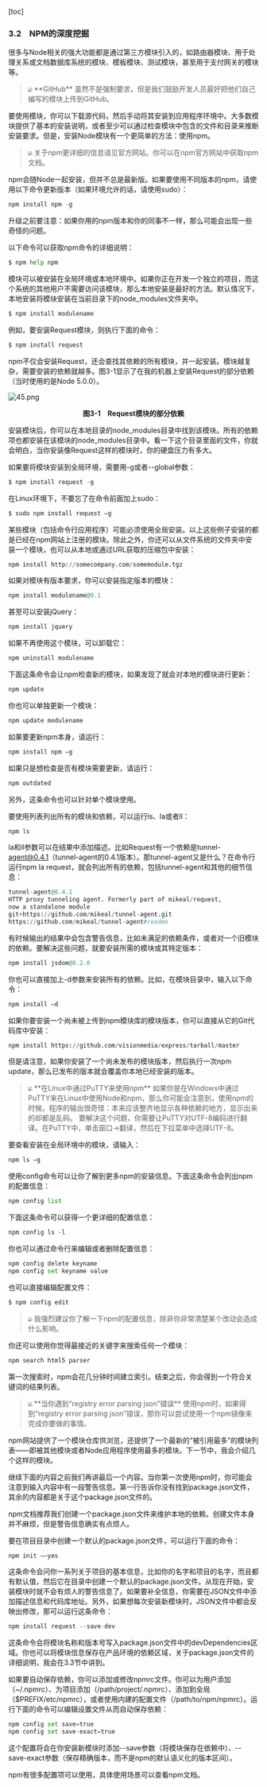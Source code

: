 [toc]

### 3.2　NPM的深度挖掘

很多与Node相关的强大功能都是通过第三方模块引入的，如路由器模块、用于处理关系或文档数据库系统的模块、模板模块、测试模块，甚至用于支付网关的模块等。

> <img class="my_markdown" src="../images/43.png" style="zoom:50%;" />
> **GitHub**
> 虽然不是强制要求，但是我们鼓励开发人员最好把他们自己编写的模块上传到GitHub。

要使用模块，你可以下载源代码，然后手动将其安装到应用程序环境中。大多数模块提供了基本的安装说明，或者至少可以通过检查模块中包含的文件和目录来推断安装要求。但是，安装Node模块有一个更简单的方法：使用npm。

> <img class="my_markdown" src="../images/44.png" style="zoom:50%;" />
> 关于npm更详细的信息请见官方网站。你可以在npm官方网站中获取npm文档。

npm会随Node一起安装，但并不总是最新版。如果要使用不同版本的npm，请使用以下命令更新版本（如果环境允许的话，请使用sudo）：

```python
npm install npm -g
```

升级之前要注意：如果你用的npm版本和你的同事不一样，那么可能会出现一些奇怪的问题。

以下命令可以获取npm命令的详细说明：

```python
$ npm help npm
```

模块可以被安装在全局环境或本地环境中。如果你正在开发一个独立的项目，而这个系统的其他用户不需要访问该模块，那么本地安装是最好的方法。默认情况下，本地安装将模块安装在当前目录下的node_modules文件夹中。

```python
$ npm install modulename
```

例如，要安装Request模块，则执行下面的命令：

```python
$ npm install request
```

npm不仅会安装Request，还会查找其依赖的所有模块，并一起安装。模块越复杂，需要安装的依赖就越多。图3-1显示了在我的机器上安装Request的部分依赖（当时使用的是Node 5.0.0）。

![45.png](../images/45.png)
<center class="my_markdown"><b class="my_markdown">图3-1　Request模块的部分依赖</b></center>

安装模块后，你可以在本地目录的node_modules目录中找到该模块。所有的依赖项也都安装在该模块的node_modules目录中。看一下这个目录里面的文件，你就会明白，当你安装像Request这样的模块时，你的硬盘压力有多大。

如果要将模块安装到全局环境，需要用-g或者--global参数：

```python
$ npm install request -g
```

在Linux环境下，不要忘了在命令前面加上sudo：

```python
$ sudo npm install request –g
```

某些模块（包括命令行应用程序）可能必须使用全局安装。以上这些例子安装的都是已经在npm网站上注册的模块。除此之外，你还可以从文件系统的文件夹中安装一个模块，也可以从本地或通过URL获取的压缩包中安装：

```python
npm install http://somecompany.com/somemodule.tgz
```

如果对模块有版本要求，你可以安装指定版本的模块：

```python
npm install modulename@0.1 
```

甚至可以安装jQuery：

```python
npm install jquery
```

如果不再使用这个模块，可以卸载它：

```python
npm uninstall modulename
```

下面这条命令会让npm检查新的模块，如果发现了就会对本地的模块进行更新：

```python
npm update
```

你也可以单独更新一个模块：

```python
npm update modulename 
```

如果要更新npm本身，请运行：

```python
npm install npm –g
```

如果只是想检查是否有模块需要更新，请运行：

```python
npm outdated
```

另外，这条命令也可以针对单个模块使用。

要使用列表列出所有的模块和依赖，可以运行ls、la或者ll：

```python
npm ls
```

la和ll参数可以在结果中添加描述。比如Request有一个依赖是tunnel- agent@0.4.1（tunnel-agent的0.4.1版本）。那tunnel-agent又是什么？在命令行运行npm la request，就会列出所有的依赖，包括tunnel-agent和其他的细节信息：

```python
tunnel-agent@0.4.1
HTTP proxy tunneling agent. Formerly part of mikeal/request,
now a standalone module
git+https://github.com/mikeal/tunnel-agent.git
https://github.com/mikeal/tunnel-agent#readme
```

有时候输出的结果中会包含警告信息，比如未满足的依赖条件，或者对一个旧模块的依赖。要解决这些问题，就要安装所需的模块或其特定版本：

```python
npm install jsdom@0.2.0
```

你也可以直接加上-d参数来安装所有的依赖。比如，在模块目录中，输入以下命令：

```python
npm install –d
```

如果你要安装一个尚未被上传到npm模块库的模块版本，你可以直接从它的Git代码库中安装：

```python
npm install https://github.com/visionmedia/express/tarball/master
```

但是请注意，如果你安装了一个尚未发布的模块版本，然后执行一次npm update，那么已发布的版本就会覆盖你本地已经安装的版本。

> <img class="my_markdown" src="../images/46.png" style="zoom:50%;" />
> **在Linux中通过PuTTY来使用npm**
> 如果你是在Windows中通过PuTTY来在Linux中使用Node和npm，那么你可能会注意到，使用npm的时候，程序的输出很奇怪：本来应该整齐地显示各种依赖的地方，显示出来的却都是乱码。
> 要解决这个问题，你需要让PuTTY对UTF-8编码进行翻译。在PuTTY中，单击窗口→翻译，然后在下拉菜单中选择UTF-8。

要查看安装在全局环境中的模块，请输入：

```python
npm ls –g
```

使用config命令可以让你了解到更多npm的安装信息。下面这条命令会列出npm的配置信息：

```python
npm config list
```

下面这条命令可以获得一个更详细的配置信息：

```python
npm config ls -l
```

你也可以通过命令行来编辑或者删除配置信息：

```python
npm config delete keyname 
npm config set keyname value 
```

也可以直接编辑配置文件：

```python
$ npm config edit
```

> <img class="my_markdown" src="../images/47.png" style="zoom:50%;" />
> 我强烈建议你了解一下npm的配置信息，除非你非常清楚某个改动会造成什么影响。

你还可以使用你觉得最接近的关键字来搜索任何一个模块：

```python
npm search html5 parser
```

第一次搜索时，npm会花几分钟时间建立索引。结束之后，你会得到一个符合关键词的结果列表。

> <img class="my_markdown" src="../images/48.png" style="zoom:50%;" />
> **当你遇到“registry error parsing json”错误**
> 使用npm时，如果得到“registry error parsing json”错误，那你可以尝试使用一个npm镜像来完成你要做的事情。

npm网站提供了一个模块仓库供浏览，还提供了一个最新的“被引用最多”的模块列表——即被其他模块或者Node应用程序使用最多的模块。下一节中，我会介绍几个这样的模块。

继续下面的内容之前我们再讲最后一个内容。当你第一次使用npm时，你可能会注意到输入内容中有一段警告信息。第一行告诉你没有找到package.json文件，其余的内容都是关于这个package.json文件的。

npm文档推荐我们创建一个package.json文件来维护本地的依赖。创建文件本身并不麻烦，但是警告信息确实有点烦人。

要在项目目录中创建一个默认的package.json文件，可以运行下面的命令：

```python
npm init ––yes
```

这条命令会问你一系列关于项目的基本信息，比如你的名字和项目的名字，而且都有默认值，然后它在目录中创建一个默认的package.json文件。从现在开始，安装模块时就不会有烦人的警告信息了。如果要补全信息，你需要在JSON文件中添加描述信息和代码库地址。另外，如果想每次安装新模块时，JSON文件中都会反映出修改，那可以运行这条命令：

```python
npm install request --save-dev
```

这条命令会将模块名称和版本号写入package.json文件中的devDependencies区域。你也可以将模块信息保存在产品环境的依赖区域，关于package.json文件的详细说明，我会在3.3节中讲到。

如果要自动保存依赖，你可以添加或修改npmrc文件。你可以为用户添加（~/.npmrc）、为项目添加（/path/project/.npmrc）、添加到全局（$PREFIX/etc/npmrc），或者使用内建的配置文件（/path/to/npm/npmrc）。运行下面的命令可以编辑设置文件从而自动保存依赖：

```python
npm config set save=true
npm config set save-exact=true
```

这个配置将会在你安装新模块时添加--save参数（将模块保存在依赖中）、--save-exact参数（保存精确版本，而不是npm的默认语义化的版本区间）。

npm有很多配置项可以使用，具体使用场景可以查看npm文档。

